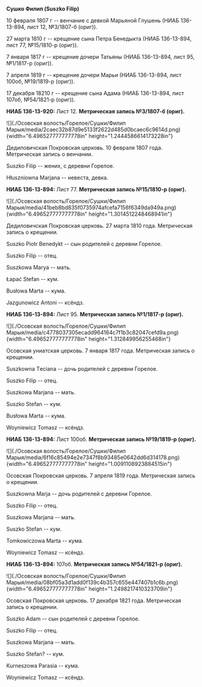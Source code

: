 **Сушко Филип (Suszko Filip)**

10 февраля 1807 г -- венчание с девкой Марьяной Глушень (НИАБ
136-13-894, лист 12, №3/1807-б (ориг)).

27 марта 1810 г -- крещение сына Петра Бенедыкта (НИАБ 136-13-894, лист
77, №15/1810-р (ориг)).

7 января 1817 г -- крещение дочери Татьяны (НИАБ 136-13-894, лист 95,
№1/1817-р (ориг)).

7 апреля 1819 г -- крещение дочери Марьи (НИАБ 136-13-894, лист 100об,
№19/1819-р (ориг)).

17 декабря 18210 г -- крещение сына Адама (НИАБ 136-13-894, лист 107об,
№54/1821-р (ориг)).

**НИАБ 136-13-920:** Лист 12. **Метрическая запись №3/1807-б (ориг).**

![](./Осовская волость/Горелое/Сушки/Филип Марыя/media/2caec32b87d9e5133f2622d485d0bcaec6c9614d.png){width="6.496527777777778in"
height="1.2444586614173228in"}

Дедиловичская Покровская церковь. 10 февраля 1807 года. Метрическая
запись о венчании.

Suszko Filip -- жених, с деревни Горелое.

Hłuszniowna Marjana -- невеста, девка.

**НИАБ 136-13-894:** Лист 77. **Метрическая запись №15/1810-р (ориг).**

![](./Осовская волость/Горелое/Сушки/Филип Марыя/media/41beb8bd835f0735974afcefa7156f6349da949a.png){width="6.496527777777778in"
height="1.3014512248468941in"}

Дедиловичская Покровская церковь. 27 марта 1810 года. Метрическая запись
о крещении.

Suszko Piotr Benedykt -- сын родителей с деревни Горелое.

Suszko Filip -- отец.

Suszkowa Marya -- мать.

Łapać Stefan -- кум.

Busłowa Marta -- кума.

Jazgunowicz Antoni -- ксёндз.

**НИАБ 136-13-894:** Лист 95. **Метрическая запись №1/1817-р (ориг).**

![](./Осовская волость/Горелое/Сушки/Филип Марыя/media/c4778037305ecadd964164c7f1b3c82047cefd9a.png){width="6.496527777777778in"
height="1.312849956255468in"}

Осовская униатская церковь. 7 января 1817 года. Метрическая запись о
крещении.

Suszkowna Tеciana -- дочь родителей с деревни Горелое.

Suszko Filip -- отец.

Suszkowa Marjana -- мать.

Suszko Stefan -- кум.

Busłowa Marta -- кума.

Woyniewicz Tomasz -- ксёндз.

**НИАБ 136-13-894:** Лист 100об. **Метрическая запись №19/1819-р
(ориг).**

![](./Осовская волость/Горелое/Сушки/Филип Марыя/media/6f16c85494e2e7347f8b93485e0642dd6d314178.png){width="6.496527777777778in"
height="1.0091108923884515in"}

Осовская Покровская церковь. 7 апреля 1819 года. Метрическая запись о
крещении.

Suszkowna Marja -- дочь родителей с деревни Горелое.

Suszko Filip -- отец.

Suszkowa Marjana -- мать.

Suszko Stefan -- кум.

Tomkowiczowa Marta -- кума.

Woyniewicz Tomasz -- ксёндз.

**НИАБ 136-13-894:** 107об. **Метрическая запись №54/1821-р (ориг).**

![](./Осовская волость/Горелое/Сушки/Филип Марыя/media/08bf05a3d1add0f139c4b357c655e447407b1c6b.png){width="6.496527777777778in"
height="1.2498217410323709in"}

Осовская Покровская церковь. 17 декабря 1821 года. Метрическая запись о
крещении.

Suszko Adam -- сын родителей с деревни Горелое.

Suszko Filip -- отец.

Suszkowa Marjana -- мать.

Suszko Stefan? -- кум.

Kurneszowa Parasia -- кума.

Woyniewicz Tomasz -- ксёндз.
